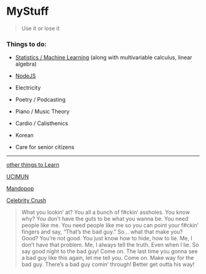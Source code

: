 # MyStuff

> Use it or lose it

### Things to do:

- [Statistics / Machine Learning](ML.md) (along with multivariable calculus, linear algebra)

- [NodeJS](http://repl.it/languages/nodejs)

- Electricity

- Poetry / Podcasting

- Piano / Music Theory

- Cardio / Calisthenics

- Korean

- Care for senior citizens

---

[other things to Learn](to_learn.md)

[UCIMUN](ucimun.md)

[Mandopop](https://www.youtube.com/playlist?list=PL27NNm-I4NZgr6OKKcs_vqHoYyYd6EX7Z)

[Celebrity Crush](https://photos.app.goo.gl/Rq4uj4nmiAp6sqhV9)

> What you lookin’ at? You all a bunch of f#ckin’ assholes. You know why? You don’t have the guts to be what you wanna be. You need people like me. You need people like me so you can point your f#ckin’ fingers and say, “That’s the bad guy.” So… what that make you? Good? You’re not good. You just know how to hide, how to lie. Me, I don’t have that problem. Me, I always tell the truth. Even when I lie. So say good night to the bad guy! Come on. The last time you gonna see a bad guy like this again, let me tell you. Come on. Make way for the bad guy. There’s a bad guy comin’ through! Better get outta his way!